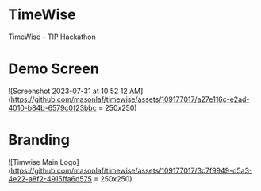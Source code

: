 # TimeWise
TimeWise - TIP Hackathon

# Demo Screen
![Screenshot 2023-07-31 at 10 52 12 AM](https://github.com/masonlaf/timewise/assets/109177017/a27e116c-e2ad-4010-b84b-6579c0f23bbc = 250x250)

# Branding
![Timwise Main Logo](https://github.com/masonlaf/timewise/assets/109177017/3c7f9949-d5a3-4e22-a8f2-4915ffa6d575 = 250x250)

